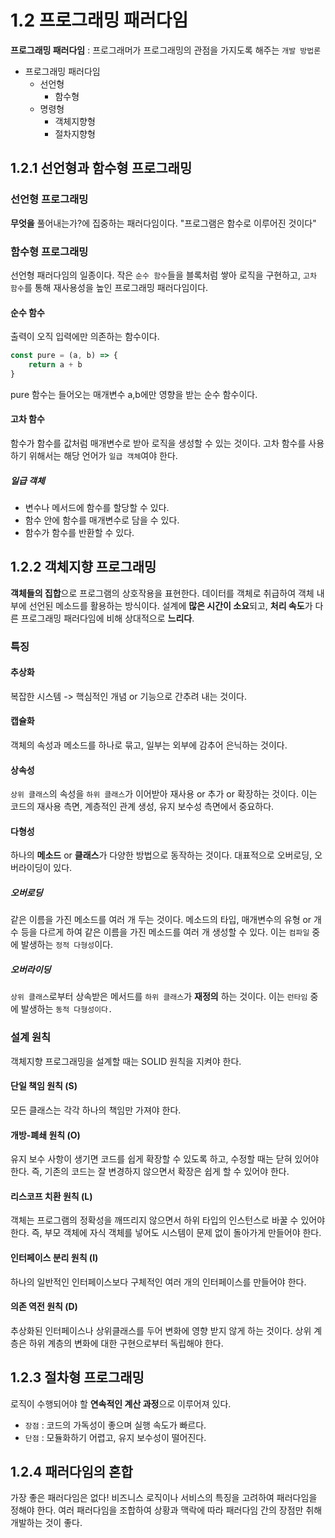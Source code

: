 # 1.2 프로그래밍 패러다임

<strong>프로그래밍 패러다임</strong> : 프로그래머가 프로그래밍의 관점을 가지도록 해주는 `개발 방법론`

- 프로그래밍 패러다임
  - 선언형
    - 함수형
  - 명령형
      - 객체지향형
      - 절차지향형


## 1.2.1 선언형과 함수형 프로그래밍
### 선언형 프로그래밍
<strong>무엇을</strong> 풀어내는가?에 집중하는 패러다임이다.
"프로그램은 함수로 이루어진 것이다"

### 함수형 프로그래밍
선언형 패러다임의 일종이다.
작은 `순수 함수`들을 블록처럼 쌓아 로직을 구현하고, `고차 함수`를 통해 재사용성을 높인 프로그래밍 패러다임이다.

#### 순수 함수
출력이 오직 입력에만 의존하는 함수이다.

```javascript
const pure = (a, b) => {
    return a + b
}
```
pure 함수는 들어오는 매개변수 a,b에만 영향을 받는 순수 함수이다.

#### 고차 함수
함수가 함수를 값처럼 매개변수로 받아 로직을 생성할 수 있는 것이다.
고차 함수를 사용하기 위해서는 해당 언어가 `일급 객체`여야 한다.

##### 일급 객체
- 변수나 메서드에 함수를 할당할 수 있다.
- 함수 안에 함수를 매개변수로 담을 수 있다.
- 함수가 함수를 반환할 수 있다.


## 1.2.2 객체지향 프로그래밍
<strong>객체들의 집합</strong>으로 프로그램의 상호작용을 표현한다. 데이터를 객체로 취급하여 객체 내부에 선언된 메소드를 활용하는 방식이다. 설계에 <strong>많은 시간이 소요</strong>되고, <strong>처리 속도</strong>가 다른 프로그래밍 패러다임에 비해 상대적으로 <strong>느리다</strong>.

### 특징
#### 추상화
복잡한 시스템 -> 핵심적인 개념 or 기능으로 간추려 내는 것이다.

#### 캡슐화
객체의 속성과 메소드를 하나로 묶고, 일부는 외부에 감추어 은닉하는 것이다.

#### 상속성
`상위 클래스`의 속성을 `하위 클래스`가 이어받아 재사용 or 추가 or 확장하는 것이다. 이는 코드의 재사용 측면, 계층적인 관계 생성, 유지 보수성 측면에서 중요하다.

#### 다형성
하나의 <strong>메소드</strong> or <strong>클래스</strong>가 다양한 방법으로 동작하는 것이다. 
대표적으로 오버로딩, 오버라이딩이 있다.

##### 오버로딩
같은 이름을 가진 메소드를 여러 개 두는 것이다. 메소드의 타입, 매개변수의 유형 or 개수 등을 다르게 하여 같은 이름을 가진 메소드를 여러 개 생성할 수 있다. 이는 `컴파일` 중에 발생하는 `정적 다형성`이다.

##### 오버라이딩
`상위 클래스`로부터 상속받은 메서드를 `하위 클래스`가 <strong>재정의</strong> 하는 것이다. 이는 `런타임` 중에 발생하는 `동적 다형성이다.`


### 설계 원칙
객체지향 프로그래밍을 설계할 때는 SOLID 원칙을 지켜야 한다.

#### 단일 책임 원칙 (S)
모든 클래스는 각각 하나의 책임만 가져야 한다.

#### 개방-폐쇄 원칙 (O)
유지 보수 사항이 생기면 코드를 쉽게 확장할 수 있도록 하고, 수정할 때는 닫혀 있어야 한다. 즉, 기존의 코드는 잘 변경하지 않으면서 확장은 쉽게 할 수 있어야 한다.

#### 리스코프 치환 원칙 (L)
객체는 프로그램의 정확성을 깨뜨리지 않으면서 하위 타입의 인스턴스로 바꿀 수 있어야 한다. 즉, 부모 객체에 자식 객체를 넣어도 시스템이 문제 없이 돌아가게 만들어야 한다. 

#### 인터페이스 분리 원칙 (I)
하나의 일반적인 인터페이스보다 구체적인 여러 개의 인터페이스를 만들어야 한다.

#### 의존 역전 원칙 (D)
추상화된 인터페이스나 상위클래스를 두어 변화에 영향 받지 않게 하는 것이다. 상위 계층은 하위 계층의 변화에 대한 구현으로부터 독립해야 한다.

## 1.2.3 절차형 프로그래밍
로직이 수행되어야 할 <strong>연속적인 계산 과정</strong>으로 이루어져 있다.
- `장점` : 코드의 가독성이 좋으며 실행 속도가 빠르다.
- `단점` : 모듈화하기 어렵고, 유지 보수성이 떨어진다.

## 1.2.4 패러다임의 혼합 
가장 좋은 패러다임은 없다! 비즈니스 로직이나 서비스의 특징을 고려하여 패러다임을 정해야 한다. 여러 패러다임을 조합하여 상황과 맥락에 따라 패러다임 간의 장점만 취해 개발하는 것이 좋다.
